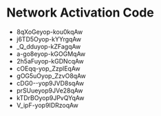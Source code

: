 # Network Activation Code
* 8qXoGeyop-kou0kqAw
* j6TD5Oyop-kYYrgqAw
* _Q_dduyop-kZFagqAw
* a-go8eyop-kGOGMqAw
* 2h5aFuyop-kGDNcqAw
* cOEqq-yop_ZzplEqAw
* gOG5uOyop_ZzvO8qAw
* cDG0--yop9JVD8sqAw
* prSUueyop9JVe28qAw
* kTDrBOyop9JPvQYqAw
* V_ipF-yop9IDRzoqAw